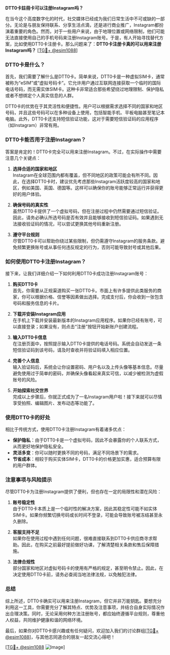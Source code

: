 **DTT0卡註冊卡可以注册Instagram吗？**

在当今这个高度数字化的时代，社交媒体已经成为我们日常生活中不可或缺的一部分。无论是与朋友保持联系、分享生活点滴，还是进行商业推广，Instagram都扮演着重要的角色。然而，对于一些用户来说，由于地理位置或网络限制，他们可能无法直接使用自己的手机号码来注册Instagram账号。于是，有人开始寻找替代方案，比如使用DTT0卡注册卡。那么问题来了：**DTT0卡注册卡真的可以用来注册Instagram吗？** [[TG💪+ @esim1088](https://t.me/s/esim1088)]

### DTT0卡是什么？

首先，我们需要了解什么是DTT0卡。简单来说，DTT0卡是一种虚拟SIM卡，通常被称为“eSIM”或“虚拟号码卡”。它允许用户通过互联网连接获取一个临时的国际电话号码，而无需实体SIM卡。这种卡非常适合那些希望绕过地理限制、保护隐私或者不想绑定个人真实信息的人群。

DTT0卡的优势在于其灵活性和便捷性。用户可以根据需求选择不同的国家和地区号码，并且这些号码可以在多种设备上使用，包括智能手机、平板电脑甚至笔记本电脑。此外，DTT0卡还支持短信验证功能，这对于需要短信验证码的应用程序（如Instagram）非常有用。

### DTT0卡能否用于注册Instagram？

答案是肯定的！DTT0卡完全可以用来注册Instagram。不过，在实际操作中需要注意几个关键点：

1. **选择合适的国家和地区**  
   Instagram在全球范围内都有覆盖，但不同地区的政策可能会有所不同。因此，在选择DTT0卡时，建议优先考虑那些Instagram活跃度较高的国家和地区，例如美国、英国、德国等。这样可以确保你的账号能够正常运行并获得更好的用户体验。

2. **确保号码的真实性**  
   虽然DTT0卡提供了一个虚拟号码，但在注册过程中仍然需要通过短信验证。因此，请务必确认所选号码是否有效并且能够接收到短信验证码。如果遇到无法接收验证码的情况，可以尝试更换其他号码重新注册。

3. **遵守平台规则**  
   尽管DTT0卡可以帮助你绕过某些限制，但仍需遵守Instagram的服务条款。避免频繁更换账号或从事任何违反规定的行为，否则可能导致封号或其他后果。

### 如何使用DTT0卡注册Instagram？

接下来，让我们详细介绍一下如何利用DTT0卡成功注册Instagram账号：

1. **购买DTT0卡**  
   首先，你需要从正规渠道购买一张DTT0卡。市面上有许多提供此类服务的商家，你可以根据价格、信誉等因素做出选择。完成支付后，你会收到一张包含号码和服务信息的卡片。

2. **下载并安装Instagram应用**  
   在手机上下载并安装最新版本的Instagram应用程序。如果你已经有账号，可以直接登录；如果没有，则点击“注册”按钮开始新账户创建流程。

3. **输入DTT0卡信息**  
   在注册页面中，按照提示输入DTT0卡提供的电话号码。系统会自动发送一条短信验证码到该号码，请及时查收并将验证码填入相应位置。

4. **完善个人信息**  
   输入验证码后，系统会让你设置密码、用户名以及上传头像等基本信息。尽量避免使用过于简单的密码，并确保头像看起来真实可信，以减少被检测为虚假账号的风险。

5. **开始探索社交世界**  
   完成以上步骤后，你就正式成为了一名Instagram用户啦！接下来就可以尽情享受拍照、编辑图片、发布动态等功能了。

### 使用DTT0卡的好处

相比于传统方式，使用DTT0卡注册Instagram有着诸多优点：

- **保护隐私**：由于DTT0卡是一个虚拟号码，因此不会暴露你的个人联系方式，从而更好地保护隐私安全。
- **灵活多变**：你可以随时更换不同的号码，满足不同场景下的需求。
- **节省成本**：相较于购买实体SIM卡，DTT0卡的价格更加实惠，适合预算有限的用户群体。

### 注意事项与风险提示

尽管DTT0卡为注册Instagram提供了便利，但也存在一定的局限性和潜在风险：

1. **账号稳定性**  
   由于DTT0卡本质上是一个临时性的解决方案，因此其稳定性可能不如实体SIM卡。如果你频繁切换号码或长时间不登录，可能会导致账号被冻结甚至永久删除。

2. **客服支持不足**  
   如果你在使用过程中遇到任何问题，很难直接联系到DTT0卡供应商寻求帮助。因此，在购买之前最好提前做好功课，了解清楚相关条款和售后保障措施。

3. **法律合规性**  
   部分国家和地区对虚拟号码卡的使用有严格的规定，甚至明令禁止。因此，在决定使用DTT0卡前，请务必查阅当地法律法规，以免触犯法律。

### 总结

综上所述，DTT0卡确实可以用来注册Instagram，但它并非万能钥匙。要想充分利用这一工具，你需要充分了解其特点、优势及注意事项，并结合自身实际情况作出合理决策。同时，无论采用何种方法注册账号，都应始终遵循平台规则，尊重他人权益，共同维护健康和谐的网络环境。

最后，如果你对DTT0卡感兴趣或有任何疑问，欢迎加入我们的讨论群组[[TG💪+ @esim1088](https://t.me/s/esim1088)]，与其他志同道合的朋友一起交流心得吧！

[[TG💪+ @esim1088](https://t.me/s/esim1088) ![Image](https://i.postimg.cc/4NQfJmqS/Snipaste-2025-05-13-00-14-12.png)]
